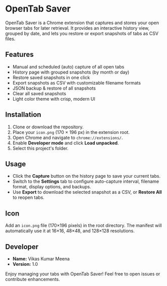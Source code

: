 # OpenTab Saver

OpenTab Saver is a Chrome extension that captures and stores your open browser tabs for later retrieval. It provides an interactive history view, grouped by date, and lets you restore or export snapshots of tabs as CSV files.

## Features

- Manual and scheduled (auto) capture of all open tabs
- History page with grouped snapshots (by month or day)
- Restore saved snapshots in one click
- Export snapshots as CSV with customizable filename formats
- JSON backup & restore of all snapshots
- Clear all saved snapshots
- Light color theme with crisp, modern UI

## Installation

1. Clone or download the repository.
2. Place your `icon.png` (170 × 196 px) in the extension root.
3. Open Chrome and navigate to `chrome://extensions/`.
4. Enable **Developer mode** and click **Load unpacked**.
5. Select this project's folder.

## Usage

- Click the **Capture** button on the history page to save your current tabs.  
- Switch to the **Settings** tab to configure auto-capture interval, filename format, display options, and backups.  
- Use **Export** to download the selected snapshot as a CSV, or **Restore All** to reopen tabs.

## Icon

Add an `icon.png` file (170×196 pixels) in the root directory. The manifest will automatically use it at 16×16, 48×48, and 128×128 resolutions.

## Developer

- **Name:** Vikas Kumar Meena
- **Version:** 1.0

Enjoy managing your tabs with OpenTab Saver! Feel free to open issues or contribute enhancements. 